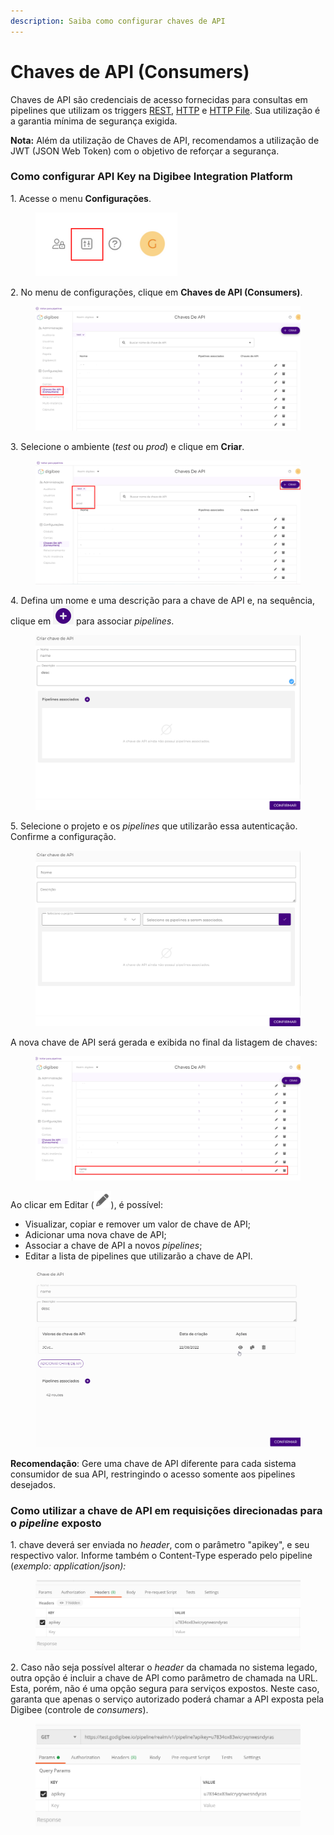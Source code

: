 ```yaml
---
description: Saiba como configurar chaves de API
---
```


# Chaves de API (Consumers)

Chaves de API são credenciais de acesso fornecidas para consultas em pipelines que utilizam os triggers [REST](../components/triggers/rest-trigger.md), [HTTP](../components/triggers/http-trigger.md) e [HTTP File](../components/triggers/http-file-trigger/). Sua utilização é a garantia mínima de segurança exigida.

**Nota:** Além da utilização de Chaves de API, recomendamos a utilização de JWT (JSON Web Token) com o objetivo de reforçar a segurança.

### Como configurar API Key na Digibee Integration Platform <a href="#h_581a2a0b76" id="h_581a2a0b76"></a>

1\. Acesse o menu **Configurações**.

<figure><img src="../.gitbook/assets/image6.png" alt=""><figcaption></figcaption></figure>

2\. No menu de configurações, clique em **Chaves de API (Consumers)**.

<figure><img src="../.gitbook/assets/image2 (1) (1).png" alt=""><figcaption></figcaption></figure>

3\. Selecione o ambiente (_test_ ou _prod_) e clique em **Criar**.

<figure><img src="../.gitbook/assets/image7 (4).png" alt=""><figcaption></figcaption></figure>

4\. Defina um nome e uma descrição para a chave de API e, na sequência, clique em ![](<../.gitbook/assets/image5 (1) (1).png>) para associar _pipelines_.

<figure><img src="../.gitbook/assets/image1 (1) (1).png" alt=""><figcaption></figcaption></figure>

5\. Selecione o projeto e os _pipelines_ que utilizarão essa autenticação. Confirme a configuração.

<figure><img src="../.gitbook/assets/image8.png" alt=""><figcaption></figcaption></figure>

A nova chave de API será gerada e exibida no final da listagem de chaves:

<figure><img src="../.gitbook/assets/image11.png" alt=""><figcaption></figcaption></figure>

Ao clicar em Editar (![](<../.gitbook/assets/image7 (1) (1).png>)), é possível:

* Visualizar, copiar e remover um valor de chave de API;
* Adicionar uma nova chave de API;
* Associar a chave de API a novos _pipelines_;
* Editar a lista de pipelines que utilizarão a chave de API.

<figure><img src="../.gitbook/assets/image4.gif" alt=""><figcaption></figcaption></figure>

**Recomendação**: Gere uma chave de API diferente para cada sistema consumidor de sua API, restringindo o acesso somente aos pipelines desejados.

### Como utilizar a chave de API em requisições direcionadas para o _pipeline_ exposto <a href="#h_526c5b1475" id="h_526c5b1475"></a>

1\. chave deverá ser enviada no _header_, com o parâmetro "apikey", e seu respectivo valor. Informe também o Content-Type esperado pelo pipeline (_exemplo: application/json):_

<figure><img src="../.gitbook/assets/04 (8).png" alt=""><figcaption></figcaption></figure>

2\. Caso não seja possível alterar o _header_ da chamada no sistema legado, outra opção é incluir a chave de API como parâmetro de chamada na URL. Esta, porém, não é uma opção segura para serviços expostos. Neste caso, garanta que apenas o serviço autorizado poderá chamar a API exposta pela Digibee (controle de _consumers_).

<figure><img src="../.gitbook/assets/05 (1).png" alt=""><figcaption></figcaption></figure>
